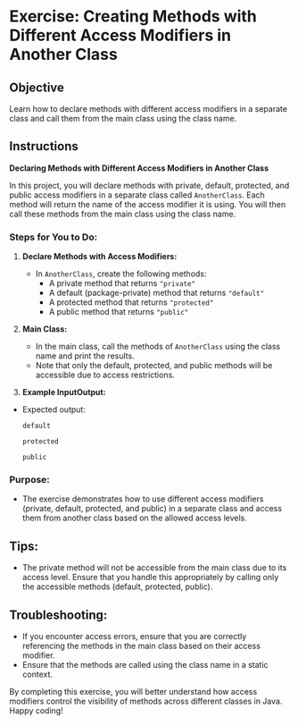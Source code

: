 # Exercise: Creating Methods with Different Access Modifiers in Another Class

## Objective
Learn how to declare methods with different access modifiers in a separate class and call them from the main class using the class name.

## Instructions

**Declaring Methods with Different Access Modifiers in Another Class**

In this project, you will declare methods with private, default, protected, and public access modifiers in a separate class called `AnotherClass`. Each method will return the name of the access modifier it is using. You will then call these methods from the main class using the class name.

### Steps for You to Do:

1. **Declare Methods with Access Modifiers:**
    - In `AnotherClass`, create the following methods:
        - A private method that returns `"private"`
        - A default (package-private) method that returns `"default"`
        - A protected method that returns `"protected"`
        - A public method that returns `"public"`

2. **Main Class:**
    - In the main class, call the methods of `AnotherClass` using the class name and print the results.
    - Note that only the default, protected, and public methods will be accessible due to access restrictions.

3. **Example InputOutput:**

- Expected output:
  ```
  default
  ```
  ```
  protected
  ```
  ```
  public
  ```

### Purpose:

- The exercise demonstrates how to use different access modifiers (private, default, protected, and public) in a separate class and access them from another class based on the allowed access levels.

## Tips:
- The private method will not be accessible from the main class due to its access level. Ensure that you handle this appropriately by calling only the accessible methods (default, protected, public).

## Troubleshooting:
- If you encounter access errors, ensure that you are correctly referencing the methods in the main class based on their access modifier.
- Ensure that the methods are called using the class name in a static context.

By completing this exercise, you will better understand how access modifiers control the visibility of methods across different classes in Java. Happy coding!

